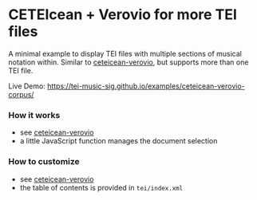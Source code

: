 # CETEIcean + Verovio for more TEI files

A minimal example to display TEI files with multiple sections of musical notation within. Similar to [ceteicean-verovio](ceteicean-verovio), but supports more than one TEI file.

Live Demo: https://tei-music-sig.github.io/examples/ceteicean-verovio-corpus/

### How it works

- see [ceteicean-verovio](ceteicean-verovio)
- a little JavaScript function manages the document selection

### How to customize

- see [ceteicean-verovio](ceteicean-verovio)
- the table of contents is provided in `tei/index.xml`
